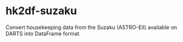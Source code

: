 # hk2df-suzaku
Convert housekeeping data from the Suzaku (ASTRO-EII) available on DARTS into DataFrame format.
